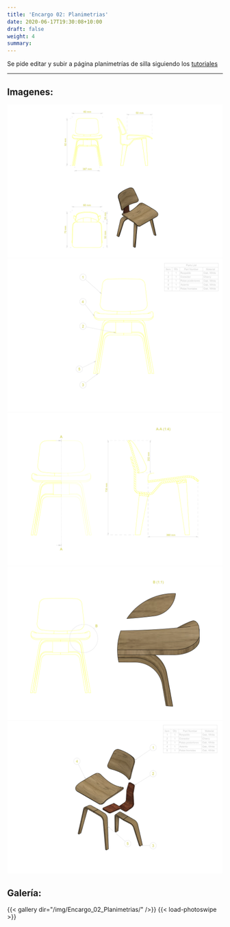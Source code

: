 ```yaml
---
title: 'Encargo 02: Planimetrias'
date: 2020-06-17T19:30:08+10:00
draft: false
weight: 4
summary: 
---
```


Se pide editar y subir a página planimetrías de silla siguiendo los [tutoriales](https://tallerfabricacion.github.io/docs/tutoriales-planimetr%C3%ADas/)

---

## Imagenes:

![Planimetria1](/img/Encargo_02_Planimetrias/Planimetria-01.png)
![Planimetria2](/img/Encargo_02_Planimetrias/Planimetria-02.png)
![Planimetria3](/img/Encargo_02_Planimetrias/Planimetria-03.png)
![Planimetria4](/img/Encargo_02_Planimetrias/Planimetria-04.png)
![Planimetria5](/img/Encargo_02_Planimetrias/Planimetria-05.png)

## Galería:

{{< gallery dir="/img/Encargo_02_Planimetrias/" />}} {{< load-photoswipe >}}